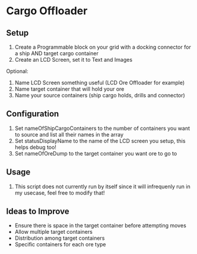 # Cargo Offloader

## Setup
1. Create a Programmable block on your grid with a docking connector for a ship AND target cargo container
1. Create an LCD Screen, set it to Text and Images

Optional:
1. Name LCD Screen something useful (LCD Ore Offloader for example)
1. Name target container that will hold your ore
1. Name your source containers (ship cargo holds, drills and connector)

## Configuration
1. Set nameOfShipCargoContainers to the number of containers you want to source and list all their names in the array
1. Set statusDisplayName to the name of the LCD screen you setup, this helps debug too!
1. Set nameOfOreDump to the target container you want ore to go to

## Usage
1. This script does not currently run by itself since it will infrequenly run in my usecase, feel free to modify that!

## Ideas to Improve
* Ensure there is space in the target container before attempting moves
* Allow multiple target containers
* Distribution among target containers
* Specific containers for each ore type
